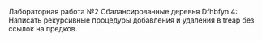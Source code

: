 Лабораторная работа №2
Сбалансированные деревья
Dfhbfyn 4: Написать рекурсивные процедуры добавления и удаления в treap без ссылок на
предков.
